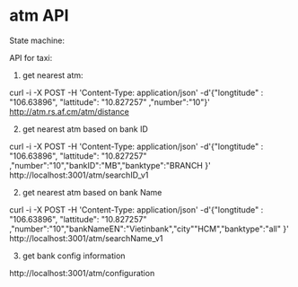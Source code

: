 atm API
=======

State machine:

API for taxi:

1) get nearest atm:

curl -i -X POST -H 'Content-Type: application/json' -d'{"longtitude" : "106.63896", "lattitude": "10.827257" ,"number":"10"}' http://atm.rs.af.cm/atm/distance


2) get nearest atm based on bank ID

curl -i -X POST -H 'Content-Type: application/json' -d'{"longtitude" : "106.63896", "lattitude": "10.827257" ,"number":"10","bankID":"MB","banktype":"BRANCH }' http://localhost:3001/atm/searchID_v1


2) get nearest atm based on bank Name

curl -i -X POST -H 'Content-Type: application/json' -d'{"longtitude" : "106.63896", "lattitude": "10.827257" ,"number":"10","bankNameEN":"Vietinbank","city""HCM","banktype":"all" }' http://localhost:3001/atm/searchName_v1

3) get bank config information

http://localhost:3001/atm/configuration
